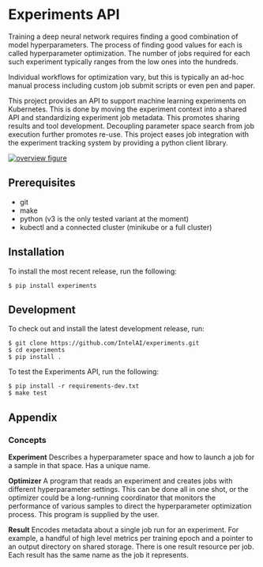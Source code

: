 # Experiments API

Training a deep neural network requires finding a good combination of model hyperparameters. The process of finding good values for each is called hyperparameter optimization. The number of jobs required for each such experiment typically ranges from the low ones into the hundreds.

Individual workflows for optimization vary, but this is typically an ad-hoc manual process including custom job submit scripts or even pen and paper.

This project provides an API to support machine learning experiments on Kubernetes. This is done by moving the experiment context into a shared API and standardizing experiment job metadata. This promotes sharing results and tool development. Decoupling parameter space search from job execution further promotes re-use. This project eases job integration with the experiment tracking system by providing a python client library.

[![overview figure](docs/images/overview.png)](https://docs.google.com/drawings/d/1CGDVt9finf_QC_H6lAIW9StmYiNOCLoemAmpNRN47tg/edit)

## Prerequisites

 - git
 - make
 - python (v3 is the only tested variant at the moment)
 - kubectl and a connected cluster (minikube or a full cluster)

## Installation

To install the most recent release, run the following:
```
$ pip install experiments
```

## Development

To check out and install the latest development release, run:
```
$ git clone https://github.com/IntelAI/experiments.git
$ cd experiments
$ pip install .
```
To test the Experiments API, run the following:
```
$ pip install -r requirements-dev.txt
$ make test
``` 

## Appendix

### Concepts

**Experiment** Describes a hyperparameter space and how to launch a job for a sample in that space. Has a unique name.

**Optimizer** A program that reads an experiment and creates jobs with different hyperparameter settings. This can be done all in one shot, or the optimizer could be a long-running coordinator that monitors the performance of various samples to direct the hyperparameter optimization process. This program is supplied by the user.

**Result** Encodes metadata about a single job run for an experiment. For example, a handful of high level metrics per training epoch and a pointer to an output directory on shared storage. There is one result resource per job. Each result has the same name as the job it represents.
